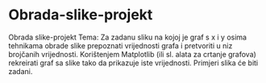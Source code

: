# Obrada-slike-projekt
Obrada slike-projekt
Tema: Za zadanu sliku na kojoj je graf s x i y osima tehnikama obrade slike prepoznati vrijednosti grafa i pretvoriti u niz brojčanih vrijednosti. Korištenjem Matplotlib (ili sl. alata za crtanje grafova) rekreirati graf sa slike tako da prikazuje iste vrijednosti. Primjeri slika će biti zadani.
